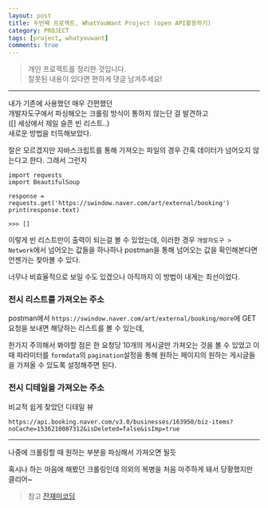 ```yaml
---
layout: post
title: 두번째 프로젝트, WhatYouWant Project (open API활용하기)
category: PROJECT
tags: [project, whatyouwant]
comments: true
---
```


> 개인 프로젝트를 정리한 것입니다.     
잘못된 내용이 있다면 편하게 댓글 남겨주세요!    

<hr>

<p class="message">
  내가 기존에 사용했던 매우 간편했던<br>
  개발자도구에서 파싱해오는 크롤링 방식이 통하지 않는단 걸 발견하고<br>
  ([] 세상에서 제일 슬픈 빈 리스트..)<br>
  새로운 방법을 터득해보았다.  
</p>

잘은 모르겠지만 자바스크립트를 통해 가져오는 파일의 경우 간혹 데이터가 넘어오지 않는다고 한다. 그래서 그런지

```
import requests
import BeautifulSoup

response = requests.get('https://swindow.naver.com/art/external/booking')
print(response.text)

>>> []
```
이렇게 빈 리스트만이 출력이 되는걸 볼 수 있었는데, 이러한 경우 `개발자도구 > Network`에서 넘어오는 값들을 하나하나 postman을 통해 넘어오는 값을 확인해본다면 언젠가는 찾아볼 수 있다.

너무나 비효율적으로 보일 수도 있겠으나 아직까지 이 방법이 내게는 최선이었다.

### 전시 리스트를 가져오는 주소

postman에서 `https://swindow.naver.com/art/external/booking/more`에 GET요청을 보내면 해당하는 리스트를 볼 수 있는데,

한가지 주의해서 봐야할 점은 한 요청당 10개의 게시글만 가져오는 것을 볼 수 있었고 이때 파라미터를 `formdata`의 `pagination`설정을 통해 원하는 페이지의 원하는 게시글들을 가져올 수 있도록 설정해주면 된다.

### 전시 디테일을 가져오는 주소

비교적 쉽게 찾았던 디테일 뷰

`https://api.booking.naver.com/v3.0/businesses/163950/biz-items?noCache=1536210087312&isDeleted=false&isImp=true`

<hr>

나중에 크롤링할 때 원하는 부분을 파싱해서 가져오면 될듯

혹시나 하는 마음에 해봤던 크롤링인데 의외의 복병을 처음 마주하게 돼서 당황했지만 클리어~

> 참고 [잔재미코딩](http://www.fun-coding.org/crawl_basic3.html)
